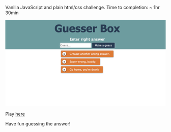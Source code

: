 Vanilla JavaScript and plain html/css challenge. 
Time to completion: ~ 1hr 30min

<img src="https://raw.githubusercontent.com/tomkingkong/Guesser-Box/master/guesser-box-screenshot.png" />

Play [here](https://tomkingkong.github.io/Guesser-Box/)

Have fun guessing the answer!
